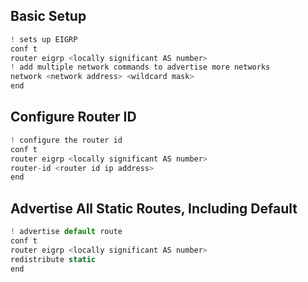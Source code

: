 
## Basic Setup
```js
! sets up EIGRP
conf t
router eigrp <locally significant AS number>
! add multiple network commands to advertise more networks
network <network address> <wildcard mask>
end
```


## Configure Router ID
```js
! configure the router id
conf t
router eigrp <locally significant AS number>
router-id <router id ip address>
end
```

## Advertise All Static Routes, Including Default
```js
! advertise default route
conf t
router eigrp <locally significant AS number>
redistribute static
end
```














